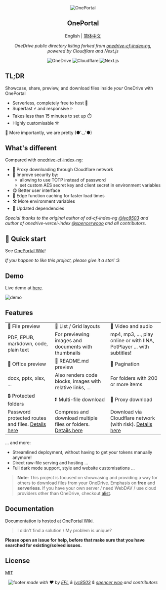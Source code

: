 <div align="center">
  <img src="./public/header.png" alt="OnePortal" />
  <h2>OnePortal</h2>
  English | <a href="https://github.com/EFLKumo/OnePortal/blob/main/README_cn.md">简体中文</a>
  <p><em>OneDrive public directory listing forked from <a href="https://github.com/lyc8503/onedrive-cf-index-ng">onedrive-cf-index-ng</a>, powered by Cloudflare and Next.js</em></p>

  <img src="https://img.shields.io/badge/OneDrive-2C68C3?style=flat&logo=microsoft-onedrive&logoColor=white" alt="OneDrive" />
  <img src="https://img.shields.io/badge/Cloudflare-f38020?style=flat&logo=Cloudflare&logoColor=white" alt="Cloudflare" />
  <img src="https://img.shields.io/badge/Next.js-black?style=flat&logo=next.js&logoColor=white" alt="Next.js" />
</div>

## TL;DR

Showcase, share, preview, and download files inside *your* OneDrive with OnePortal

- Serverless, completely free to host 💸
- Superfast ⚡ and responsive 💦
- Takes less than 15 minutes to set up ⏱️
- Highly customisable ⚒️

🍌 More importantly, we are pretty (●'◡'●)


## What's different
Compared with [onedrive-cf-index-ng](https://github.com/lyc8503/onedrive-cf-index-ng):
- 🚀 Proxy downloading through Cloudflare network
- 🔐 Improve security by:
  - allowing to use TOTP instead of password
  - set custom AES secret key and client secret in environment variables
- 😋 Better user interface
- 🍪 Edge function caching for faster load times
- 🛠️ More environment variables
- 🧰 Updated dependencies

*Special thanks to the original author of od-cf-index-ng [@lyc8503](https://github.com/lyc8503) and author of onedrive-vercel-index [@spencerwooo](https://github.com/spencerwooo) and all contributors.*


## 🚀 Quick start
See [OnePortal Wiki](https://efl.notion.site/18bd8cf246098083b8b7cac7aec58917)!

*If you happen to like this project, please give it a star!* :3

## Demo

Live demo at [here](https://opt-demo.eflx.top).

![demo](./public/demo.png)

## Features

<table>
  <tbody>
    <tr>
      <td>
        👀 File preview
      </td>
      <td>
        💠  List / Grid layouts
      </td>
      <td>
        🎥 Video and audio
      </td>
    </tr>
    <tr>
      <td>PDF, EPUB, markdown, code, plain text</td>
      <td>For previewing images and documents with thumbnails</td>
      <td>mp4, mp3, ..., play online or with IINA, PotPlayer ... with subtitles!</td>
    </tr>
    <tr>
      <td>
        📄 Office preview
      </td>
      <td>📝 README.md preview</td>
      <td>📑 Pagination</td>
    </tr>
    <tr>
      <td>docx, pptx, xlsx, ...</td>
      <td>Also renders code blocks, images with relative links, ...</td>
      <td>For folders with 200 or more items</td>
    </tr>
    <tr>
      <td>🔒 Protected folders</td>
      <td>⏬ Multi-file download</td>
      <td>🚀 Proxy download</td>
    </tr>
    <tr>
      <td>Password protected routes and files. <a href="https://efl.notion.site/Protected-folders-18bd8cf2460980abb398e33c593b1b73?pvs=25">Details here</a></td>
      <td>
        Compress and download multiple files or folders.
        <a href="https://efl.notion.site/Download-multi-file-18bd8cf2460980fda0a4c6ec7bec3c09?pvs=25">Details here</a>
      </td>
      <td>
        Download via Cloudflare network (with risk).
        <a href="https://efl.notion.site/Proxy-download-18bd8cf24609808ca7b7f625300d6b54?pvs=25">Details here</a>
      </td>
    </tr>
  </tbody>
</table>

... and more:

- Streamlined deployment, without having to get your tokens manually anymore!
- Direct raw-file serving and hosting ...
- Full dark mode support, style and website customisations ...

> **Note**: This project is focused on showcasing and providing a way for others to download files from your OneDrive. Emphasis on **free** and **serverless**. If you have your own server / need WebDAV / use cloud providers other than OneDrive, checkout [alist](https://github.com/alist-org/alist).

## Documentation

Documentation is hosted at [OnePortal Wiki](https://efl.notion.site/18bd8cf246098083b8b7cac7aec58917).

> I didn't find a solution / My problem is unique?

**Please open an issue for help, before that make sure that you have searched for existing/solved issues.**

## License

[MIT](LICENSE)

<div align="center">
  <img src="./public/footer.png"  alt="footer"/>
  <em>made with ❤️ by <a href="https://eflx.top">EFL</a> & <a href="https://lyc8503.net">lyc8503</a> & <a href="https://spencerwoo.com">spencer woo</a> and contributors</em>
</div>